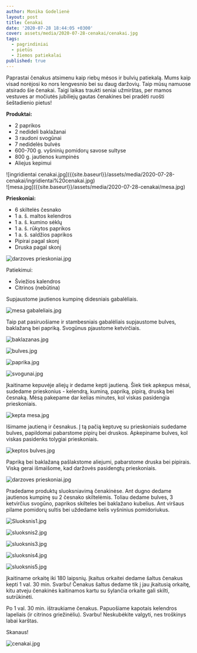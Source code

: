 ```yaml
---
author: Monika Godelienė
layout: post
title: Čenakai
date: '2020-07-28 18:44:05 +0300'
cover: assets/media/2020-07-28-cenakai/cenakai.jpg
tags:
  - pagrindiniai
  - pietūs
  - žiemos patiekalai
published: true
---
```


Paprastai čenakus atsimenu kaip riebų mėsos ir bulvių patiekalą. Mums kaip visad norėjosi ko nors lengvesnio bei su daug daržovių. Taip mūsų namuose atsirado šie čenakai. Taigi laikas traukti seniai užmirštas, per mamos vestuves ar močiutės jubiliejų gautas čenakines bei pradėti ruošti šeštadienio pietus!

**Produktai:**
* 2 paprikos
* 2 nedideli baklažanai
* 3 raudoni svogūnai
* 7 nedidelės bulvės
* 600-700 g. vyšninių pomidorų savose sultyse
* 800 g. jautienos kumpinės
* Aliejus kepimui

<div class="row">
  <div class="six columns" markdown="1">
![ingridientai cenakai.jpg]({{site.baseurl}}/assets/media/2020-07-28-cenakai/ingridientai%20cenakai.jpg)
  </div>
  <div class="six columns" markdown="1">
![mesa.jpg]({{site.baseurl}}/assets/media/2020-07-28-cenakai/mesa.jpg)
  </div>
</div>

**Prieskoniai:**
* 6 skiltelės česnako
* 1 a. š. maltos kelendros
* 1 a. š. kumino sėklų
* 1 a. š. rūkytos paprikos
* 1 a. š. saldžios paprikos
* Pipirai pagal skonį
* Druska pagal skonį

![darzoves prieskoniai.jpg]({{site.baseurl}}/assets/media/2020-07-28-cenakai/darzoves%20prieskoniai.jpg)

Patiekimui:

* Šviežios kalendros
* Citrinos (nebūtina)

Supjaustome jautienos kumpinę didesniais gabalėliais.

![mesa gabaleliais.jpg]({{site.baseurl}}/assets/media/2020-07-28-cenakai/mesa%20gabaleliais.jpg)

Taip pat pasiruošiame ir stambesniais gabalėliais supjaustome bulves, baklažaną bei papriką. Svogūnus pjaustome ketvirčiais.

![baklazanas.jpg]({{site.baseurl}}/assets/media/2020-07-28-cenakai/baklazanas.jpg)


![bulves.jpg]({{site.baseurl}}/assets/media/2020-07-28-cenakai/bulves.jpg)


![paprika.jpg]({{site.baseurl}}/assets/media/2020-07-28-cenakai/paprika.jpg)


![svogunai.jpg]({{site.baseurl}}/assets/media/2020-07-28-cenakai/svogunai.jpg)


Įkaitiname kepuvėje aliejų ir dedame kepti jautieną. Šiek tiek apkepus mėsai, sudedame prieskonius - kelendrą, kuminą, papriką, pipirą, druską bei česnaką. Mėsą pakepame dar kelias minutes, kol viskas pasidengia prieskoniais.

![kepta mesa.jpg]({{site.baseurl}}/assets/media/2020-07-28-cenakai/kepta%20mesa.jpg)

Išimame jautieną ir česnakus. Į tą pačią keptuvę su prieskoniais sudedame bulves, papildomai pabarstome pipirų bei druskos. Apkepiname bulves, kol viskas pasidenks tolygiai prieskoniais.

![keptos bulves.jpg]({{site.baseurl}}/assets/media/2020-07-28-cenakai/keptos%20bulves.jpg)

Papriką bei baklažaną pašlakstome aliejumi, pabarstome druska bei pipirais. Viską gerai išmaišome, kad daržovės pasidengtų prieskoniais.

![darzoves prieskoniai.jpg]({{site.baseurl}}/assets/media/2020-07-28-cenakai/darzoves%20prieskoniai.jpg)

Pradedame produktų sluoksniavimą čenakinėse. Ant dugno dedame jautienos kumpinę su 2 česnako skiltelėmis.
Toliau dedame bulves, 3 ketvirčius svogūno, paprikos skilteles bei baklažano kubelius. Ant viršaus pilame pomidorų sultis bei uždedame kelis vyšninius pomidoriukus.

![Sluoksnis1.jpg]({{site.baseurl}}/assets/media/2020-07-28-cenakai/Sluoksnis1.jpg)


![sluoksnis2.jpg]({{site.baseurl}}/assets/media/2020-07-28-cenakai/sluoksnis2.jpg)


![sluoksnis3.jpg]({{site.baseurl}}/assets/media/2020-07-28-cenakai/sluoksnis3.jpg)


![sluoksnis4.jpg]({{site.baseurl}}/assets/media/2020-07-28-cenakai/sluoksnis4.jpg)


![sluoksnis5.jpg]({{site.baseurl}}/assets/media/2020-07-28-cenakai/sluoksnis5.jpg)

Įkaitiname orkaitę iki 180 laipsnių. Įkaitus orkaitei dedame šaltus čenakus kepti 1 val. 30 min. Svarbu! Čenakus šaltus dedame tik į jau įkaitusią orkaitę, kitu atveju čenakinės kaitinamos kartu su šylančia orkaite gali skilti, sutrūkinėti.

Po 1 val. 30 min. ištraukiame čenakus. Papuošiame kapotais kelendros lapeliais (ir citrinos griežinėliu). Svarbu! Neskubėkite valgyti, nes troškinys labai karštas.

Skanaus!

![cenakai.jpg]({{site.baseurl}}/assets/media/2020-07-28-cenakai/cenakai.jpg)
